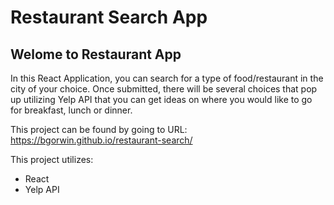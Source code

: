# Restaurant Search App

## Welome to Restaurant App

In this React Application, you can search for a type of food/restaurant in the city of your choice. Once submitted, there will be several choices that pop up utilizing Yelp API that you can get ideas on where you would like to go for breakfast, lunch or dinner.</h3>

This project can be found by going to URL: https://bgorwin.github.io/restaurant-search/

This project utilizes:

- React
- Yelp API
